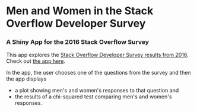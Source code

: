 # Men and Women in the Stack Overflow Developer Survey
### A Shiny App for the 2016 Stack Overflow Survey

This app explores the [Stack Overflow Developer Survey results from 2016](https://github.com/dgrtwo/stacksurveyr). Check out [the app here](https://juliasilge.shinyapps.io/survey2016/).

In the app, the user chooses one of the questions from the survey and then the app displays

- a plot showing men's and women's responses to that question and
- the results of a chi-squared test comparing men's and women's responses.

